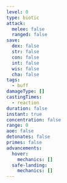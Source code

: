 ```yaml
---
level: 0
type: biotic
attack:
  melee: false
  ranged: false
save:
  dex: false
  str: false
  con: false
  int: false
  wis: false
  cha: false
tags:
  - buff
damageType: []
castingTimes:
  - reaction
duration: false
instant: true
concentration: false
range: 0
aoe: false
detonates: false
primes: false
advancements:
  hover:
    mechanics: []
  safe-landing:
    mechanics: []
---
```

